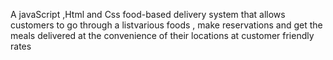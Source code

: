 A javaScript ,Html and Css food-based delivery system that allows customers to go through a listvarious foods ,  make reservations and get the meals delivered  at the convenience of their locations at customer friendly rates



